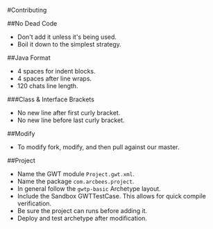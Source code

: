 #Contributing

##No Dead Code
* Don't add it unless it's being used.
* Boil it down to the simplest strategy.

##Java Format
* 4 spaces for indent blocks.
* 4 spaces after line wraps.
* 120 chats line length.

###Class & Interface Brackets
* No new line after first curly bracket. 
* No new line before last curly bracket.

##Modify
* To modify fork, modify, and then pull against our master. 

##Project
* Name the GWT module `Project.gwt.xml`.
* Name the package `com.arcbees.project`.
* In general follow the `gwtp-basic` Archetype layout.
* Include the Sandbox GWTTestCase. This allows for quick compile verification.
* Be sure the project can runs before adding it. 
* Deploy and test archetype after modification. 

